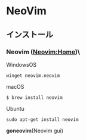 # NeoVim
## インストール
### Neovim ([Neovim:Home](https://neovim.io/))\
WindowsOS
```
winget neovim.neovim
```
macOS
```
$ brew install neovim
```
Ubuntu
```
sudo apt-get install neovim
```
**goneovim**(Neovim gui)
